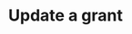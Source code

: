 ---
title: Update a grant

command:
  name: update
  description: Update a grant
  flags:
    - name: attribute-id
      shorthand: a
      description: The attribute to delete
      required: true
    - name: value-id
      shorthand: v
      description: The value of the attribute to delete
      required: true
    - name: kas-id
      shorthand: k
      description: The Key Access Server ID
      required: true
    - name: label
      description: "Optional metadata 'labels' in the format: key=value"
      shorthand: l
      default: ""
    - name: force-replace-labels
      description: Destructively replace entire set of existing metadata 'labels' with any provided to this command
      default: false
---